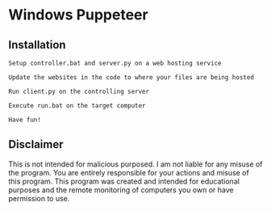 # Windows Puppeteer
## Installation
```
Setup controller.bat and server.py on a web hosting service
```
```
Update the websites in the code to where your files are being hosted
```
```
Run client.py on the controlling server
```
```
Execute run.bat on the target computer 
```
```
Have fun!
```
## Disclaimer
This is not intended for malicious purposed. I am not liable for any misuse of the program. You are entirely responsible for your actions and misuse of this program. This program was created and intended for educational purposes and the remote monitoring of computers you own or have permission to use.

